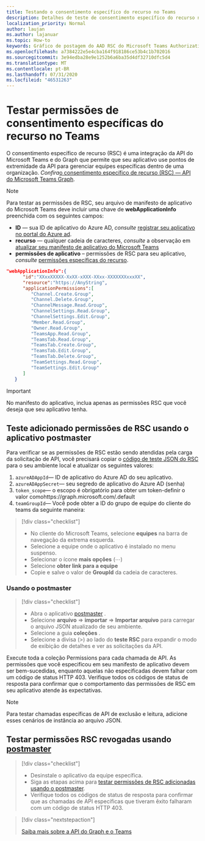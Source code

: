 ```yaml
---
title: Testando o consentimento específico do recurso no Teams
description: Detalhes de teste de consentimento específico do recurso no Teams usando o postmaster
localization_priority: Normal
author: laujan
ms.author: lajanuar
ms.topic: How-to
keywords: Gráfico de postagem do AAD RSC do Microsoft Teams Authorization SSO
ms.openlocfilehash: a7384222e5e4cba164f918186ce53b4c1b702016
ms.sourcegitcommit: 3e94edba28e9e1252b6a6ba35d4df32710dfc5d4
ms.translationtype: MT
ms.contentlocale: pt-BR
ms.lasthandoff: 07/31/2020
ms.locfileid: "46531263"
---
```

# <a name="test-resource-specific-consent-permissions--in-teams"></a>Testar permissões de consentimento específicas do recurso no Teams

O consentimento específico de recurso (RSC) é uma integração da API do Microsoft Teams e do Graph que permite que seu aplicativo use pontos de extremidade da API para gerenciar equipes específicas dentro de uma organização. *Confira*[o consentimento específico de recurso (RSC) — API do Microsoft Teams Graph](resource-specific-consent.md).  

> [!NOTE]
>Para testar as permissões de RSC, seu arquivo de manifesto de aplicativo do Microsoft Teams deve incluir uma chave de **webApplicationInfo** preenchida com os seguintes campos:
>
> - **ID** — sua ID de aplicativo do Azure AD, *consulte* [registrar seu aplicativo no portal do Azure ad](resource-specific-consent.md#register-your-app-with-microsoft-identity-platform-via-the-azure-ad-portal).
> - **recurso** — qualquer cadeia de caracteres, *consulte* a observação em [atualizar seu manifesto de aplicativo do Microsoft Teams](resource-specific-consent.md#update-your-teams-app-manifest)
> - **permissões de aplicativo** – permissões de RSC para seu aplicativo, *consulte* [permissões específicas do recurso](resource-specific-consent.md#resource-specific-permissions).

```json
"webApplicationInfo":{
      "id":"XXxxXXXXX-XxXX-xXXX-XXxx-XXXXXXXxxxXX",
      "resource":"https://AnyString",
      "applicationPermissions":[
         "Channel.Create.Group",
         "Channel.Delete.Group",
         "ChannelMessage.Read.Group",
         "ChannelSettings.Read.Group",
         "ChannelSettings.Edit.Group",
         "Member.Read.Group",
         "Owner.Read.Group",
         "TeamsApp.Read.Group",
         "TeamsTab.Read.Group",
         "TeamsTab.Create.Group",
         "TeamsTab.Edit.Group",
         "TeamsTab.Delete.Group",
         "TeamSettings.Read.Group",
         "TeamSettings.Edit.Group"
      ]
   }
```

>[!IMPORTANT]
>No manifesto do aplicativo, inclua apenas as permissões RSC que você deseja que seu aplicativo tenha.

## <a name="test-added-rsc-permissions-using-the-postman-app"></a>Teste adicionado permissões de RSC usando o aplicativo postmaster

Para verificar se as permissões de RSC estão sendo atendidas pela carga da solicitação de API, você precisará copiar o [código de teste JSON do RSC](test-rsc-json-file.md) para o seu ambiente local e atualizar os seguintes valores:

1. `azureADAppId`— ID de aplicativo do Azure AD do seu aplicativo.
1. `azureADAppSecret`— seu segredo de aplicativo do Azure AD (senha)
1. `token_scope`— o escopo é obrigatório para obter um token-definir o valor comohttps://graph.microsoft.com/.default
1. `teamGroupId`— Você pode obter a ID do grupo de equipe do cliente do teams da seguinte maneira:

> [!div class="checklist"]
>
> * No cliente do Microsoft Teams, selecione **equipes** na barra de navegação da extrema esquerda.
> * Selecione a equipe onde o aplicativo é instalado no menu suspenso.
> * Selecionar o ícone **mais opções** (&#8943;)
> * Selecione **obter link para a equipe** 
> * Copie e salve o valor de **GroupId** da cadeia de caracteres.

### <a name="using-postman"></a>Usando o postmaster

> [!div class="checklist"]
>
> * Abra o aplicativo [postmaster](https://www.postman.com) .
> * Selecione **arquivo**  =>  **importar**  =>  **Importar arquivo** para carregar o arquivo JSON atualizado de seu ambiente.  
> * Selecione a guia **coleções** . 
> * Selecione a divisa (>) ao lado do **teste RSC** para expandir o modo de exibição de detalhes e ver as solicitações da API.

Execute toda a coleção Permissions para cada chamada de API. As permissões que você especificou em seu manifesto de aplicativo devem ser bem-sucedidas, enquanto aquelas não especificadas devem falhar com um código de status HTTP 403. Verifique todos os códigos de status de resposta para confirmar que o comportamento das permissões de RSC em seu aplicativo atende às expectativas.

>[!NOTE]
>Para testar chamadas específicas de API de exclusão e leitura, adicione esses cenários de instância ao arquivo JSON.

## <a name="test--revoked-rsc-permissions-using-postman"></a>Testar permissões RSC revogadas usando [postmaster](https://www.postman.com/)

> [!div class="checklist"]
>
> * Desinstale o aplicativo da equipe específica.
> * Siga as etapas acima para [testar permissões de RSC adicionadas usando o postmaster](#test-added-rsc-permissions-using-the-postman-app).
> * Verifique todos os códigos de status de resposta para confirmar que as chamadas de API específicas que tiveram êxito falharam com um código de status HTTP 403.

> [!div class="nextstepaction"]
>
> [Saiba mais sobre a API do Graph e o Teams](/graph/api/resources/teams-api-overview?view=graph-rest-1.0)
